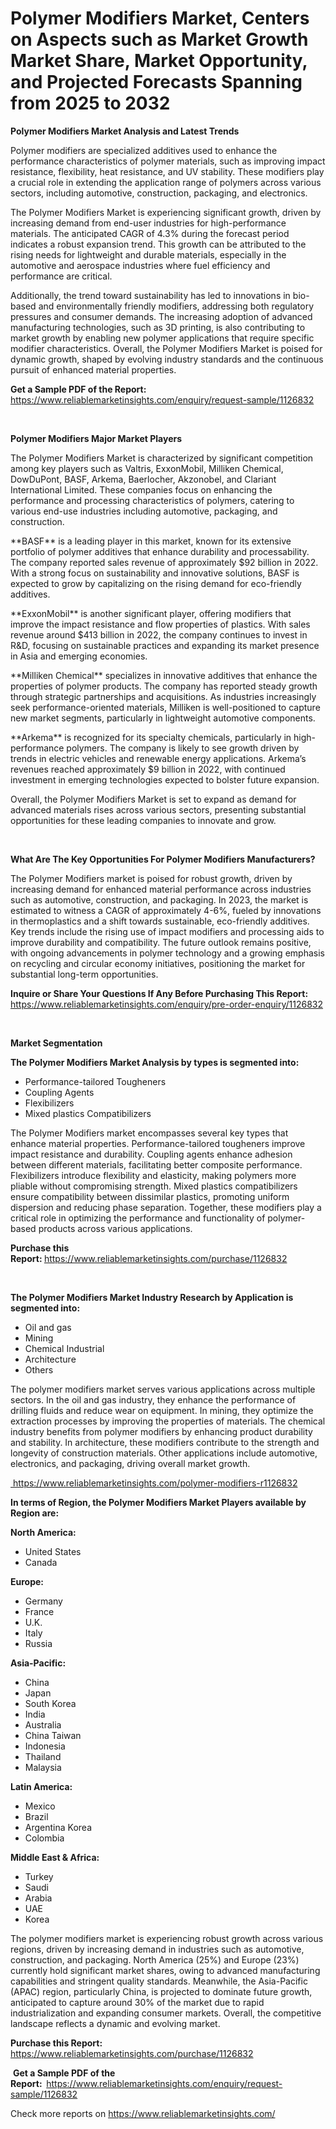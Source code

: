 <p><h1>Polymer Modifiers Market, Centers on Aspects such as Market Growth Market Share, Market Opportunity, and Projected Forecasts Spanning from 2025 to 2032</h1></p><p><strong>Polymer Modifiers Market Analysis and Latest Trends</strong></p>
<p><p>Polymer modifiers are specialized additives used to enhance the performance characteristics of polymer materials, such as improving impact resistance, flexibility, heat resistance, and UV stability. These modifiers play a crucial role in extending the application range of polymers across various sectors, including automotive, construction, packaging, and electronics.</p><p>The Polymer Modifiers Market is experiencing significant growth, driven by increasing demand from end-user industries for high-performance materials. The anticipated CAGR of 4.3% during the forecast period indicates a robust expansion trend. This growth can be attributed to the rising needs for lightweight and durable materials, especially in the automotive and aerospace industries where fuel efficiency and performance are critical.</p><p>Additionally, the trend toward sustainability has led to innovations in bio-based and environmentally friendly modifiers, addressing both regulatory pressures and consumer demands. The increasing adoption of advanced manufacturing technologies, such as 3D printing, is also contributing to market growth by enabling new polymer applications that require specific modifier characteristics. Overall, the Polymer Modifiers Market is poised for dynamic growth, shaped by evolving industry standards and the continuous pursuit of enhanced material properties.</p></p>
<p><strong>Get a Sample PDF of the Report:&nbsp;</strong> <a href="https://www.reliablemarketinsights.com/enquiry/request-sample/1126832?utm_campaign=3085&utm_medium=2&utm_source=Github&utm_content=ia&utm_term=01042025&utm_id=polymer-modifiers">https://www.reliablemarketinsights.com/enquiry/request-sample/1126832</a></p>
<p>&nbsp;</p>
<p><strong>Polymer Modifiers Major Market Players</strong></p>
<p><p>The Polymer Modifiers Market is characterized by significant competition among key players such as Valtris, ExxonMobil, Milliken Chemical, DowDuPont, BASF, Arkema, Baerlocher, Akzonobel, and Clariant International Limited. These companies focus on enhancing the performance and processing characteristics of polymers, catering to various end-use industries including automotive, packaging, and construction.</p><p>**BASF** is a leading player in this market, known for its extensive portfolio of polymer additives that enhance durability and processability. The company reported sales revenue of approximately $92 billion in 2022. With a strong focus on sustainability and innovative solutions, BASF is expected to grow by capitalizing on the rising demand for eco-friendly additives.</p><p>**ExxonMobil** is another significant player, offering modifiers that improve the impact resistance and flow properties of plastics. With sales revenue around $413 billion in 2022, the company continues to invest in R&D, focusing on sustainable practices and expanding its market presence in Asia and emerging economies.</p><p>**Milliken Chemical** specializes in innovative additives that enhance the properties of polymer products. The company has reported steady growth through strategic partnerships and acquisitions. As industries increasingly seek performance-oriented materials, Milliken is well-positioned to capture new market segments, particularly in lightweight automotive components.</p><p>**Arkema** is recognized for its specialty chemicals, particularly in high-performance polymers. The company is likely to see growth driven by trends in electric vehicles and renewable energy applications. Arkema’s revenues reached approximately $9 billion in 2022, with continued investment in emerging technologies expected to bolster future expansion.</p><p>Overall, the Polymer Modifiers Market is set to expand as demand for advanced materials rises across various sectors, presenting substantial opportunities for these leading companies to innovate and grow.</p></p>
<p>&nbsp;</p>
<p><strong>What Are The Key Opportunities For Polymer Modifiers Manufacturers?</strong></p>
<p><p>The Polymer Modifiers market is poised for robust growth, driven by increasing demand for enhanced material performance across industries such as automotive, construction, and packaging. In 2023, the market is estimated to witness a CAGR of approximately 4-6%, fueled by innovations in thermoplastics and a shift towards sustainable, eco-friendly additives. Key trends include the rising use of impact modifiers and processing aids to improve durability and compatibility. The future outlook remains positive, with ongoing advancements in polymer technology and a growing emphasis on recycling and circular economy initiatives, positioning the market for substantial long-term opportunities.</p></p>
<p><strong>Inquire or Share Your Questions If Any Before Purchasing This Report:</strong> <a href="https://www.reliablemarketinsights.com/enquiry/pre-order-enquiry/1126832?utm_campaign=3085&utm_medium=2&utm_source=Github&utm_content=ia&utm_term=01042025&utm_id=polymer-modifiers">https://www.reliablemarketinsights.com/enquiry/pre-order-enquiry/1126832</a></p>
<p>&nbsp;</p>
<p><strong>Market Segmentation</strong></p>
<p><strong>The Polymer Modifiers Market Analysis by types is segmented into:</strong></p>
<p><ul><li>Performance-tailored Tougheners</li><li>Coupling Agents</li><li>Flexibilizers</li><li>Mixed plastics Compatibilizers</li></ul></p>
<p><p>The Polymer Modifiers market encompasses several key types that enhance material properties. Performance-tailored tougheners improve impact resistance and durability. Coupling agents enhance adhesion between different materials, facilitating better composite performance. Flexibilizers introduce flexibility and elasticity, making polymers more pliable without compromising strength. Mixed plastics compatibilizers ensure compatibility between dissimilar plastics, promoting uniform dispersion and reducing phase separation. Together, these modifiers play a critical role in optimizing the performance and functionality of polymer-based products across various applications.</p></p>
<p><strong>Purchase this Report:&nbsp;</strong><a href="https://www.reliablemarketinsights.com/purchase/1126832?utm_campaign=3085&utm_medium=2&utm_source=Github&utm_content=ia&utm_term=01042025&utm_id=polymer-modifiers">https://www.reliablemarketinsights.com/purchase/1126832</a></p>
<p>&nbsp;</p>
<p><strong>The Polymer Modifiers Market Industry Research by Application is segmented into:</strong></p>
<p><ul><li>Oil and gas</li><li>Mining</li><li>Chemical Industrial</li><li>Architecture</li><li>Others</li></ul></p>
<p><p>The polymer modifiers market serves various applications across multiple sectors. In the oil and gas industry, they enhance the performance of drilling fluids and reduce wear on equipment. In mining, they optimize the extraction processes by improving the properties of materials. The chemical industry benefits from polymer modifiers by enhancing product durability and stability. In architecture, these modifiers contribute to the strength and longevity of construction materials. Other applications include automotive, electronics, and packaging, driving overall market growth.</p></p>
<p><a href="https://www.reliablemarketinsights.com/polymer-modifiers-r1126832?utm_campaign=3085&utm_medium=2&utm_source=Github&utm_content=ia&utm_term=01042025&utm_id=polymer-modifiers">&nbsp;https://www.reliablemarketinsights.com/polymer-modifiers-r1126832</a></p>
<p><strong>In terms of Region, the Polymer Modifiers Market Players available by Region are:</strong></p>
<p>
    <p> <strong> North America: </strong>
        <ul>
            <li>United States</li>
            <li>Canada</li>
        </ul>
        </p> 
    <p> <strong> Europe: </strong>
        <ul>
            <li>Germany</li>
            <li>France</li>
            <li>U.K.</li>
            <li>Italy</li>
            <li>Russia</li>
        </ul>
        </p> 
    <p> <strong> Asia-Pacific: </strong>
        <ul>
            <li>China</li>
            <li>Japan</li>
            <li>South Korea</li>
            <li>India</li>
            <li>Australia</li>
            <li>China Taiwan</li>
            <li>Indonesia</li>
            <li>Thailand</li>
            <li>Malaysia</li>
        </ul>
        </p> 
    <p> <strong> Latin America: </strong>
        <ul>
            <li>Mexico</li>
            <li>Brazil</li>
            <li>Argentina Korea</li>
            <li>Colombia</li>
        </ul>
        </p> 
    <p> <strong> Middle East & Africa: </strong>
        <ul>
            <li>Turkey</li>
            <li>Saudi</li>
            <li>Arabia</li>
            <li>UAE</li>
            <li>Korea</li>
        </ul>
    </p>
    </p>
<p><p>The polymer modifiers market is experiencing robust growth across various regions, driven by increasing demand in industries such as automotive, construction, and packaging. North America (25%) and Europe (23%) currently hold significant market shares, owing to advanced manufacturing capabilities and stringent quality standards. Meanwhile, the Asia-Pacific (APAC) region, particularly China, is projected to dominate future growth, anticipated to capture around 30% of the market due to rapid industrialization and expanding consumer markets. Overall, the competitive landscape reflects a dynamic and evolving market.</p></p>
<p><strong>Purchase this Report: </strong><a href="https://www.reliablemarketinsights.com/purchase/1126832?utm_campaign=3085&utm_medium=2&utm_source=Github&utm_content=ia&utm_term=01042025&utm_id=polymer-modifiers">https://www.reliablemarketinsights.com/purchase/1126832</a></p>
<p>&nbsp;<strong>Get a Sample PDF of the Report:&nbsp;&nbsp;</strong><a href="https://www.reliablemarketinsights.com/enquiry/request-sample/1126832?utm_campaign=3085&utm_medium=2&utm_source=Github&utm_content=ia&utm_term=01042025&utm_id=polymer-modifiers">https://www.reliablemarketinsights.com/enquiry/request-sample/1126832</a></p>
<p><strong></strong></p>
<p>Check more reports on <a href="https://www.reliablemarketinsights.com/?utm_campaign=3085&utm_medium=2&utm_source=Github&utm_content=ia&utm_term=01042025&utm_id=polymer-modifiers">https://www.reliablemarketinsights.com/</a></p>